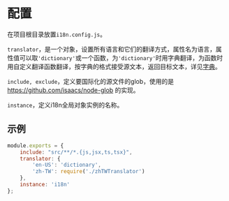# 配置

在项目根目录放置`i18n.config.js`。

`translator`，是一个对象，设置所有语言和它们的翻译方式，属性名为语言，属性值可以取`'dictionary'`或一个函数，为`'dictionary'`时用字典翻译，为函数时用自定义翻译函数翻译，按字典的格式接受源文本，返回目标文本，详见[字典](dictionary.md)。

`include, exclude`，定义要国际化的源文件的glob，使用的是 https://github.com/isaacs/node-glob 的实现。

`instance`，定义i18n全局对象实例的名称。

## 示例

```js
module.exports = {
	include: "src/**/*.{js,jsx,ts,tsx}",
	translator: {
		'en-US': 'dictionary',
		'zh-TW': require('./zhTWTranslator')
	},
	instance: 'i18n'
};
```
